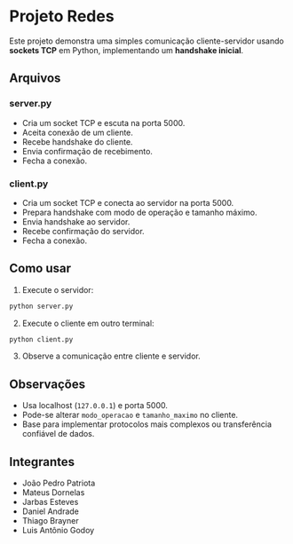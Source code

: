 # Projeto Redes

Este projeto demonstra uma simples comunicação cliente-servidor usando **sockets TCP** em Python, implementando um **handshake inicial**.

## Arquivos

### server.py

* Cria um socket TCP e escuta na porta 5000.
* Aceita conexão de um cliente.
* Recebe handshake do cliente.
* Envia confirmação de recebimento.
* Fecha a conexão.

### client.py

* Cria um socket TCP e conecta ao servidor na porta 5000.
* Prepara handshake com modo de operação e tamanho máximo.
* Envia handshake ao servidor.
* Recebe confirmação do servidor.
* Fecha a conexão.

## Como usar

1. Execute o servidor:

```bash
python server.py
```

2. Execute o cliente em outro terminal:

```bash
python client.py
```

3. Observe a comunicação entre cliente e servidor.

## Observações

* Usa localhost (`127.0.0.1`) e porta 5000.
* Pode-se alterar `modo_operacao` e `tamanho_maximo` no cliente.
* Base para implementar protocolos mais complexos ou transferência confiável de dados.

## Integrantes

* João Pedro Patriota
* Mateus Dornelas
* Jarbas Esteves
* Daniel Andrade
* Thiago Brayner
* Luis Antônio Godoy
